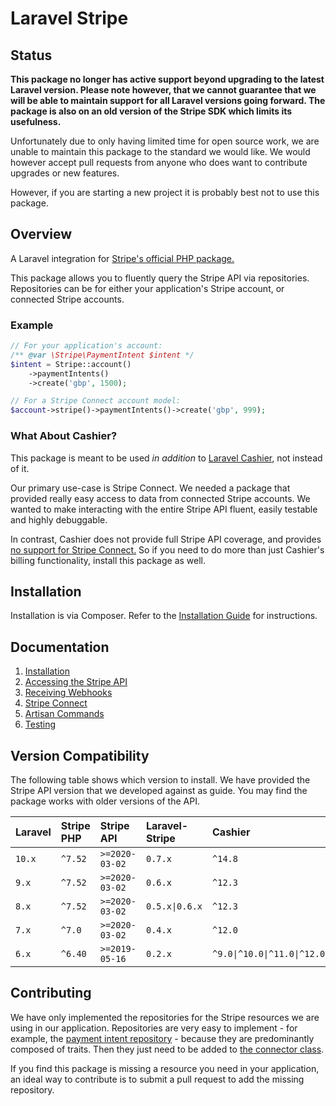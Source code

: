 # Laravel Stripe

## Status

**This package no longer has active support beyond upgrading to the latest Laravel version. Please note however, that we
cannot guarantee that we will be able to maintain support for all Laravel versions going forward. The package is also on
an old version of the Stripe SDK which limits its usefulness.**

Unfortunately due to only having limited time for open source work, we are unable to maintain this package to the
standard we would like. We would however accept pull requests from anyone who does want to contribute upgrades or new
features.

However, if you are starting a new project it is probably best not to use this package.

## Overview

A Laravel integration for [Stripe's official PHP package.](https://github.com/stripe/stripe-php)

This package allows you to fluently query the Stripe API via repositories.
Repositories can be for either your application's Stripe account, or connected Stripe accounts.

### Example

```php
// For your application's account:
/** @var \Stripe\PaymentIntent $intent */
$intent = Stripe::account()
    ->paymentIntents()
    ->create('gbp', 1500);

// For a Stripe Connect account model:
$account->stripe()->paymentIntents()->create('gbp', 999);
```

### What About Cashier?

This package is meant to be used *in addition* to [Laravel Cashier](https://laravel.com/docs/billing),
not instead of it.

Our primary use-case is Stripe Connect. We needed a package that provided really easy access to data from
connected Stripe accounts. We wanted to make interacting with the entire Stripe API fluent,
easily testable and highly debuggable.

In contrast, Cashier does not provide full Stripe API coverage, and provides
[no support for Stripe Connect.](https://github.com/laravel/cashier/pull/519)
So if you need to do more than just Cashier's billing functionality, install this package as well.

## Installation

Installation is via Composer. Refer to the [Installation Guide](./docs/installation.md) for
instructions.

## Documentation

1. [Installation](./docs/installation.md)
2. [Accessing the Stripe API](./docs/repositories.md)
3. [Receiving Webhooks](./docs/webhooks.md)
4. [Stripe Connect](./docs/connect.md)
5. [Artisan Commands](./docs/console.md)
6. [Testing](./docs/testing.md)

## Version Compatibility

The following table shows which version to install. We have provided the Stripe API version that we
developed against as guide. You may find the package works with older versions of the API.

| Laravel | Stripe PHP | Stripe API     | Laravel-Stripe | Cashier                     |
|:--------|:-----------|:---------------|:---------------|:----------------------------|
| `10.x`  | `^7.52`    | `>=2020-03-02` | `0.7.x`        | `^14.8`                     |
| `9.x`   | `^7.52`    | `>=2020-03-02` | `0.6.x`        | `^12.3`                     |
| `8.x`   | `^7.52`    | `>=2020-03-02` | `0.5.x\|0.6.x` | `^12.3`                     |
| `7.x`   | `^7.0`     | `>=2020-03-02` | `0.4.x`        | `^12.0`                     |
| `6.x`   | `^6.40`    | `>=2019-05-16` | `0.2.x`        | `^9.0\|^10.0\|^11.0\|^12.0` |

## Contributing

We have only implemented the repositories for the Stripe resources we are using in our application.
Repositories are very easy to implement - for example, the
[payment intent repository](./src/Repositories/PaymentIntentRepository.php) -
because they are predominantly composed of traits. Then they just need to be added to
[the connector class](./src/Connector.php).

If you find this package is missing a resource you need in your application, an ideal way to contribute
is to submit a pull request to add the missing repository.
